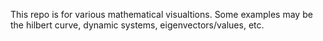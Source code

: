 This repo is for various mathematical visualtions. Some examples may be the hilbert curve, dynamic systems, eigenvectors/values, etc.

